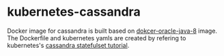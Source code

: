 # kubernetes-cassandra

Docker image for cassandra is built based on [dokcer-oracle-java-8](https://github.com/songyunlu/docker-oracle-java-8-slim) image. The Dockerfile and kubernetes yamls are created by refering to kubernetes's [cassandra statefulset tutorial](https://github.com/kubernetes/examples/tree/master/cassandra).
